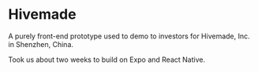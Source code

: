 # Hivemade

A purely front-end prototype used to demo to investors for Hivemade, Inc. in Shenzhen, China.

Took us about two weeks to build on Expo and React Native.

